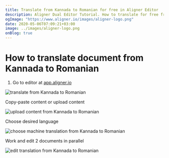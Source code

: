 ```yaml
---
title: Translate from Kannada to Romanian for free in Aligner Editor
description: Aligner Dual Editor Tutorial. How to translate for free from Kannada to Romanian. Aligner is multilingual document management platform. 
ogImage: "https://www.aligner.io/images/aligner-logo.png"
date: 2020-05-06T07:09:21+03:00
image: ../images/aligner-logo.png
onBlog: true
---
```


# How to translate document from Kannada to Romanian

1. Go to editor at [app.aligner.io](https://app.aligner.io "Aligner App web page")

![translate from Kannada to Romanian](../aligner-blank-editor.png "translate from Kannada to Romanian")

Copy-paste content or upload content

![upload content from Kannada to Romanian](../aligner-uploaded-document.png "upload content from Kannada to Romanian")

Choose desired language

![choose machine translation from Kannada to Romanian](../aligner-language-dropdown.png "choose machine translation from Kannada to Romanian")

Work and edit 2 documents in parallel

![edit translation from Kannada to Romanian](../aligner-double-sitded-editor.png "edit translation from Kannada to Romanian")

